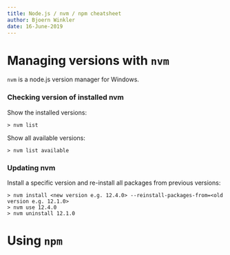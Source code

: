```yaml
---
title: Node.js / nvm / npm cheatsheet
author: Bjoern Winkler
date: 16-June-2019
---
```


# Managing versions with `nvm`

`nvm` is a node.js version manager for Windows.

### Checking version of installed nvm

Show the installed versions:

    > nvm list

Show all available versions:

    > nvm list available

### Updating nvm

Install a specific version and re-install all packages from previous versions:

    > nvm install <new version e.g. 12.4.0> --reinstall-packages-from=<old version e.g. 12.1.0>
    > nvm use 12.4.0
    > nvm uninstall 12.1.0

# Using `npm`



